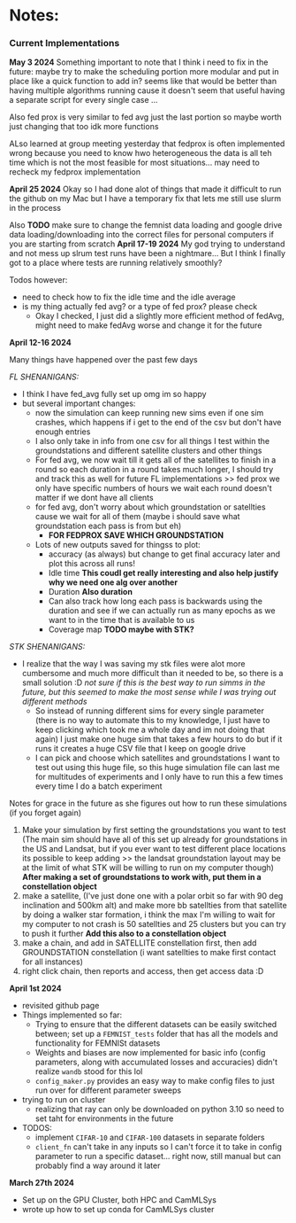 # Notes:

### Current Implementations

**May 3 2024**
Something important to note that I think i need to fix in the future: maybe try to make the scheduling portion more modular and put in place like a quick function to add in? seems like that would be better than having multiple algorithms running cause it doesn't seem that useful having a separate script for every single case ...

Also fed prox is very similar to fed avg just the last portion so maybe worth just changing that too idk more functions

ALso learned at group meeting yesterday that fedprox is often implemented wrong because you need to know hwo heterogeneous the data is all teh time which is not the most feasible for most situations... may need to recheck my fedprox implementation

**April 25 2024**
Okay so I had done alot of things that made it difficult to run the github on my Mac but I have a temporary fix that lets me still use slurm in the process

Also **TODO** make sure to change the femnist data loading and google drive data loading/downloading into the correct files for personal computers if you are starting from scratch
**April 17-19 2024**
My god trying to understand and not mess up slrum test runs have been a nightmare...
But I think I finally got to a place where tests are running relatively smoothly?

Todos however:
- need to check how to fix the idle time and the idle average
- is my thing actually fed avg? or a type of fed prox? please check
    - Okay I checked, I just did a slightly more efficient method of fedAvg, might need to make fedAvg worse and change it for the future

**April 12-16 2024**

Many things have happened over the past few days

*FL SHENANIGANS:*
- I think I have fed_avg fully set up omg im so happy
- but several important changes:
    - now the simulation can keep running new sims even if one sim crashes, which happens if i get to the end of the csv but don't have enough entries
    - I also only take in info from one csv for all things I test within the groundstations and different satellite clusters and other things
    - For fed avg, we now wait till it gets all of the satellites to finish in a round so each duration in a round takes much longer, I should try and track this as well for future FL implementations >> fed prox we only have specific numbers of hours we wait each round doesn't matter if we dont have all clients 
    - for fed avg, don't worry about which groundstation or satellties cause we wait for all of them (maybe i should save what groundstation each pass is from but eh)
        - **FOR FEDPROX SAVE WHICH GROUNDSTATION**
    - Lots of new outputs saved for thingss to plot:
        - accuracy (as always) but change to get final accuracy later and plot this across all runs!
        - Idle time **This coudl get really interesting and also help justify why we need one alg over another**
        - Duration **Also duration**
        - Can also track how long each pass is backwards using the duration and see if we can actually run as many epochs as we want to in the time that is available to us
        - Coverage map **TODO maybe with STK?**
        


*STK SHENANIGANS:*
- I realize that the way I was saving my stk files were alot more cumbersome and much more difficult than it needed to be, so there is a small solution :D *not sure if this is the best way to run simms in the future, but this seemed to make the most sense while I was trying out different methods*
    - So instead of running different sims for every single parameter (there is no way to automate this to my knowledge, I just have to keep clicking which took me a whole day and im not doing that again) I just make one huge sim that takes a few hours to do but if it runs it creates a huge CSV file that I keep on google drive
    - I can pick and choose which satellites and groundstations I want to test out using this huge file, so this huge simulation file can last me for multitudes of experiments and I only have to run this a few times every time I do a batch experiment

Notes for grace in the future as she figures out how to run these simulations (if you forget again)

1) Make your simulation by first setting the groundstations you want to test (The main sim should have all of this set up already for groundstations in the US and Landsat, but if you ever want to test different place locations its possible to keep adding >> the landsat groundstation layout may be at the limit of what STK will be willing to run on my computer though) **After making a set of groundstations to work with, put them in a constellation object**
2) make a satellite, (I've just done one with a polar orbit so far with 90 deg inclination and 500km alt) and make more bb satellties from that satellite by doing a walker star formation, i think the max I'm willing to wait for my computer to not crash is 50 satellties and 25 clusters but you can try to push it further **Add this also to a constellation object**
3) make a chain, and add in SATELLITE constellation first, then add GROUNDSTATION constellation (i want satellties to make first contact for all instances)
4) right click chain, then reports and access, then get access data :D



**April 1st 2024**
- revisited github page
- Things implemented so far:
    - Trying to ensure that the different datasets can be easily switched between; set up a `FEMNIST_tests` folder that has all the models and functionality for FEMNISt datasets
    - Weights and biases are now implemented for basic info (config parameters, along with accumulated losses and accuracies) didn't realize `wandb` stood for this lol
    - `config_maker.py` provides an easy way to make config files to just run over for different parameter sweeps
- trying to run on cluster
    - realizing that ray can only be downloaded on python 3.10 so need to set taht for environments in the future
- TODOS:
    - implement `CIFAR-10` and `CIFAR-100` datasets in separate folders
    - `client_fn` can't take in any inputs so I can't force it to take in config parameter to run a specific dataset... right now, still manual but can probably find a way around it later
    


**March 27th 2024**
- Set up on the GPU Cluster, both HPC and CamMLSys
- wrote up how to set up conda for CamMLSys cluster
